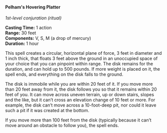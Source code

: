 #### Pelham's Hovering Platter
<!-- previously "Floating Disk" -->
_1st-level conjuration (ritual)_

**Casting Time:** 1 action \
**Range:** 30 feet \
**Components:** V, S, M (a drop of mercury) \
**Duration:** 1 hour

This spell creates a circular, horizontal plane of force, 3 feet in diameter and 1 inch thick, that floats 3 feet above the ground in an unoccupied space of your choice that you can pinpoint within range.
The disk remains for the duration, and can hold up to 500 pounds.
If more weight is placed on it, the spell ends, and everything on the disk falls to the ground.

The disk is immobile while you are within 20 feet of it.
If you move more than 20 feet away from it, the disk follows you so that it remains within 20 feet of you.
It can move across uneven terrain, up or down stairs, slopes and the like, but it can’t cross an elevation change of 10 feet or more.
For example, the disk can’t move across a 10-foot-deep pit, nor could it leave such a pit if it was created at the bottom.

If you move more than 100 feet from the disk (typically because it can’t move around an obstacle to follow you), the spell ends. 
